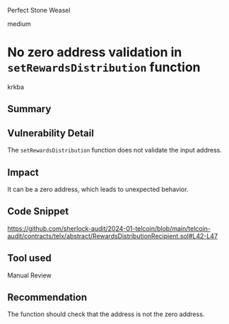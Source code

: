 Perfect Stone Weasel

medium

# No zero address validation in `setRewardsDistribution` function

krkba
## Summary

## Vulnerability Detail
The `setRewardsDistribution` function does not validate the input address. 
## Impact
It can be a zero address, which leads to unexpected behavior.
## Code Snippet
https://github.com/sherlock-audit/2024-01-telcoin/blob/main/telcoin-audit/contracts/telx/abstract/RewardsDistributionRecipient.sol#L42-L47
## Tool used

Manual Review

## Recommendation
The function should check that the address is not the zero address.